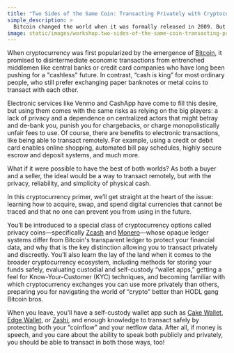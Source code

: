```yaml
---
title: "Two Sides of the Same Coin: Transacting Privately with Cryptocurrency"
simple_description: >
  Bitcoin changed the world when it was formally released in 2009. But its promise of financial independence, free from control of centralized banks and economic surveillance by governments, has not fully materialized. This workshop is for anyone who wants to understand the foundational technologies of cryptocurrency enough to be able to confidently transact using them, but will also debunk common myths around their security and privacy by practicing with newer cryptocurrencies called "privacy coins," like Zcash and Monero, that shield transaction data from prying eyes. You'll learn how authorities "follow the money" when it's on a blockchain, and practice how to use wallets, make cross-chain swaps, and retain your privacy so that you can use cryptocurrency as it was always intended: just like cash.
image: static/images/workshop.two-sides-of-the-same-coin-transacting-privately-with-cryptocurrency.square.jpg
---
```


When cryptocurrency was first popularized by the emergence of [Bitcoin](https://bitcoin.org/), it promised to disintermediate economic transactions from entrenched middlemen like central banks or credit card companies who have long been pushing for a "cashless" future. In contrast, &ldquo;cash is king&rdquo; for most ordinary people, who still prefer exchanging paper banknotes or metal coins to transact with each other.

Electronic services like Venmo and CashApp have come to fill this desire, but using them comes with the same risks as relying on the big players: a lack of privacy and a dependence on centralized actors that might betray and de-bank you, punish you for chargebacks, or charge monopolistically unfair fees to use. Of course, there are benefits to electronic transactions, like being able to transact remotely. For example, using a credit or debit card enables online shopping, automated bill pay schedules, highly secure escrow and deposit systems, and much more.

What if it were possible to have the best of both worlds? As both a buyer and a seller, the ideal would be a way to transact remotely, but with the privacy, reliability, and simplicity of physical cash.

In this cryptocurrency primer, we&rsquo;ll get straight at the heart of the issue: learning how to acquire, swap, and spend digital currencies that cannot be traced and that no one can prevent you from using in the future.

You&rsquo;ll be introduced to a special class of cryptocurrency options called privacy coins&mdash;specifically [Zcash](https://z.cash/) and [Monero](https://getmonero.org/)&mdash;whose opaque ledger systems differ from Bitcoin's transparent ledger to protect your financial data, and why that is the key distinction allowing you to transact privately and discreetly. You&rsquo;ll also learn the lay of the land when it comes to the broader cryptocurrency ecosystem, including methods for storing your funds safely, evaluating custodial and self-custody &ldquo;wallet apps,&rdquo; getting a feel for Know-Your-Customer (KYC) techniques, and becoming familiar with which cryptocurrency exchanges you can use more privately than others, preparing you for navigating the world of &ldquo;crypto&rdquo; better than HODL gang Bitcoin bros.

When you leave, you&rsquo;ll have a self-custody wallet app such as [Cake Wallet](https://cakewallet.com/), [Edge Wallet](https://edge.app/), or [Zashi](https://electriccoin.co/zashi/), and enough knowledge to transact safely by protecting both your &ldquo;coinflow&rdquo; and your netflow data. After all, if money is speech, and you care about the ability to speak both publicly and privately, you should be able to transact in both those ways, too!
